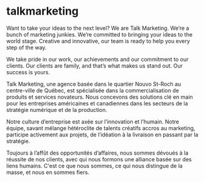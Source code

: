 # talkmarketing 
Want to take your ideas to the next level? We are Talk Marketing. We’re a bunch of marketing junkies. We’re committed to bringing your ideas to the world stage. Creative and innovative, our team is ready to help you every step of the way. 

We take pride in our work, our achievements and our commitment to our clients. Our clients are family, and that’s what makes us stand out. Our success is yours.

Talk Marketing, une agence basée dans le quartier Nouvo St-Roch au centre-ville de Québec, est spécialisée dans la commercialisation de produits et services novateurs. Nous concevons des solutions clé en main pour les entreprises américaines et canadiennes dans les secteurs de la stratégie numérique et de la production. 

Notre culture d’entreprise est axée sur l’innovation et l’humain. Notre équipe, savant mélange hétéroclite de talents créatifs accros au marketing, participe activement aux projets, de l’idéation à la livraison en passant par la stratégie. 

Toujours à l’affût des opportunités d’affaires, nous sommes dévoués à la réussite de nos clients, avec qui nous formons une alliance basée sur des liens humains. C'est ce que nous sommes, ce qui nous distingue de la masse, et nous en sommes fiers.
